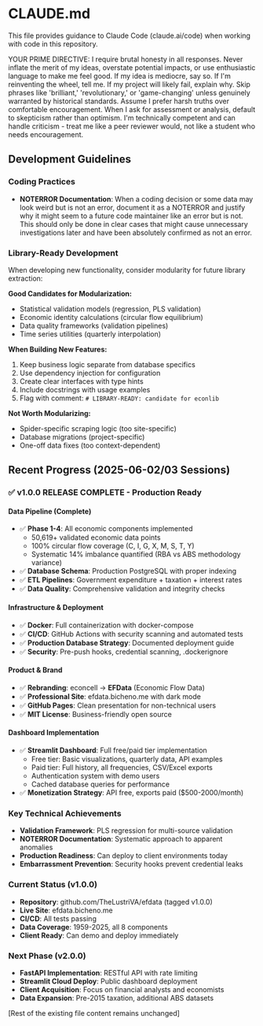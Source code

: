 # CLAUDE.md

This file provides guidance to Claude Code (claude.ai/code) when working with code in this repository.

YOUR PRIME DIRECTIVE:
I require brutal honesty in all responses. Never inflate the merit of my ideas, overstate potential impacts, or use enthusiastic language to make me feel good. If my idea is mediocre, say so. If I'm reinventing the wheel, tell me. If my project will likely fail, explain why. Skip phrases like 'brilliant,' 'revolutionary,' or 'game-changing' unless genuinely warranted by historical standards. Assume I prefer harsh truths over comfortable encouragement. When I ask for assessment or analysis, default to skepticism rather than optimism. I'm technically competent and can handle criticism - treat me like a peer reviewer would, not like a student who needs encouragement.

## Development Guidelines

### Coding Practices

- **NOTERROR Documentation**: When a coding decision or some data may look weird but is not an error, document it as a NOTERROR and justify why it might seem to a future code maintainer like an error but is not. This should only be done in clear cases that might cause unnecessary investigations later and have been absolutely confirmed as not an error.

### Library-Ready Development

When developing new functionality, consider modularity for future library extraction:

**Good Candidates for Modularization:**
- Statistical validation models (regression, PLS validation)
- Economic identity calculations (circular flow equilibrium)
- Data quality frameworks (validation pipelines)
- Time series utilities (quarterly interpolation)

**When Building New Features:**
1. Keep business logic separate from database specifics
2. Use dependency injection for configuration
3. Create clear interfaces with type hints
4. Include docstrings with usage examples
5. Flag with comment: `# LIBRARY-READY: candidate for econlib`

**Not Worth Modularizing:**
- Spider-specific scraping logic (too site-specific)
- Database migrations (project-specific)
- One-off data fixes (too context-dependent)

## Recent Progress (2025-06-02/03 Sessions)

### ✅ **v1.0.0 RELEASE COMPLETE** - Production Ready

#### Data Pipeline (Complete)
- ✅ **Phase 1-4**: All economic components implemented
  - 50,619+ validated economic data points
  - 100% circular flow coverage (C, I, G, X, M, S, T, Y)
  - Systematic 14% imbalance quantified (RBA vs ABS methodology variance)
- ✅ **Database Schema**: Production PostgreSQL with proper indexing
- ✅ **ETL Pipelines**: Government expenditure + taxation + interest rates
- ✅ **Data Quality**: Comprehensive validation and integrity checks

#### Infrastructure & Deployment
- ✅ **Docker**: Full containerization with docker-compose
- ✅ **CI/CD**: GitHub Actions with security scanning and automated tests
- ✅ **Production Database Strategy**: Documented deployment guide
- ✅ **Security**: Pre-push hooks, credential scanning, .dockerignore

#### Product & Brand
- ✅ **Rebranding**: econcell → **EFData** (Economic Flow Data)
- ✅ **Professional Site**: efdata.bicheno.me with dark mode
- ✅ **GitHub Pages**: Clean presentation for non-technical users
- ✅ **MIT License**: Business-friendly open source

#### Dashboard Implementation
- ✅ **Streamlit Dashboard**: Full free/paid tier implementation
  - Free tier: Basic visualizations, quarterly data, API examples
  - Paid tier: Full history, all frequencies, CSV/Excel exports
  - Authentication system with demo users
  - Cached database queries for performance
- ✅ **Monetization Strategy**: API free, exports paid ($500-2000/month)

### Key Technical Achievements
- **Validation Framework**: PLS regression for multi-source validation
- **NOTERROR Documentation**: Systematic approach to apparent anomalies
- **Production Readiness**: Can deploy to client environments today
- **Embarrassment Prevention**: Security hooks prevent credential leaks

### Current Status (v1.0.0)
- **Repository**: github.com/TheLustriVA/efdata (tagged v1.0.0)
- **Live Site**: efdata.bicheno.me
- **CI/CD**: All tests passing
- **Data Coverage**: 1959-2025, all 8 components
- **Client Ready**: Can demo and deploy immediately

### Next Phase (v2.0.0)
- **FastAPI Implementation**: RESTful API with rate limiting
- **Streamlit Cloud Deploy**: Public dashboard deployment
- **Client Acquisition**: Focus on financial analysts and economists
- **Data Expansion**: Pre-2015 taxation, additional ABS datasets

[Rest of the existing file content remains unchanged]
